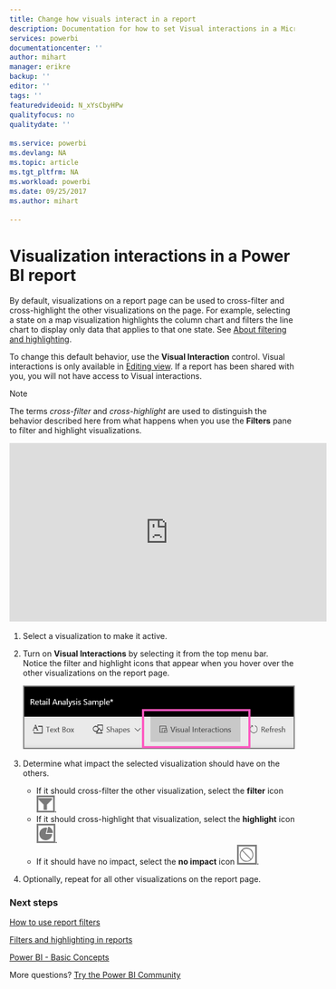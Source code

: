 ```yaml
---
title: Change how visuals interact in a report
description: Documentation for how to set Visual interactions in a Microsoft Power BI report.
services: powerbi
documentationcenter: ''
author: mihart
manager: erikre
backup: ''
editor: ''
tags: ''
featuredvideoid: N_xYsCbyHPw
qualityfocus: no
qualitydate: ''

ms.service: powerbi
ms.devlang: NA
ms.topic: article
ms.tgt_pltfrm: NA
ms.workload: powerbi
ms.date: 09/25/2017
ms.author: mihart

---
```

# Visualization interactions in a Power BI report
By default, visualizations on a report page can be used to cross-filter and cross-highlight the other visualizations on the page.
For example, selecting a state on a map visualization highlights the column chart and filters the line chart to display only data that applies to that one state.
See [About filtering and highlighting](power-bi-reports-filters-and-highlighting.md).

To change this default behavior, use the **Visual Interaction** control. Visual interactions is only available in [Editing view](service-interact-with-a-report-in-editing-view.md). If a report has been shared with you, you will not have access to Visual interactions.

> [!NOTE]
> The terms *cross-filter* and *cross-highlight* are used to distinguish the behavior described here from what happens when you use the **Filters** pane to filter and highlight visualizations.  
> 
> 

<iframe width="560" height="315" src="https://www.youtube.com/embed/N_xYsCbyHPw?list=PL1N57mwBHtN0JFoKSR0n-tBkUJHeMP2cP" frameborder="0" allowfullscreen></iframe>

1. Select a visualization to make it active.  
2. Turn on **Visual Interactions** by selecting it from the top menu bar. Notice the filter and highlight icons that appear when you hover over the other visualizations on the report page.
   
    ![](media/service-reports-visual-interactions/pbi-visual-interaction-icon.png)
3. Determine what impact the selected visualization should have on the others.  
   
   * If it should cross-filter the other visualization, select the **filter** icon ![](media/service-reports-visual-interactions/pbi-filter-icon-outlined.png).
   * If it should cross-highlight that visualization, select the **highlight** icon ![](media/service-reports-visual-interactions/pbi-highlight-icon-outlined.png).
   * If it should have no impact, select the **no impact** icon ![](media/service-reports-visual-interactions/pbi-noimpact-icon-outlined.png).
4. Optionally, repeat for all other visualizations on the report page.

### Next steps
[How to use report filters](power-bi-how-to-report-filter.md)

[Filters and highlighting in reports](power-bi-reports-filters-and-highlighting.md)

[Power BI - Basic Concepts](service-basic-concepts.md)

More questions? [Try the Power BI Community](http://community.powerbi.com/)

